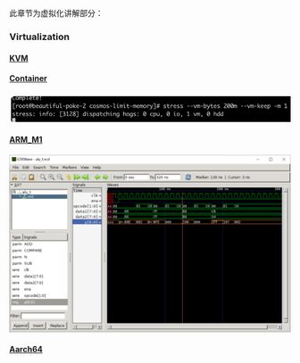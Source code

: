 此章节为虚拟化讲解部分：   
### Virtualization
#### [KVM](./KVM/README.md)
#### [Container](./Container/README.md)
![container](./Container/images/6.png)  
#### [ARM_M1](./ARM_M1/README.md)
![res](./ARM_M1/images/res.png)  
#### [Aarch64](./Aarch64/README.md)